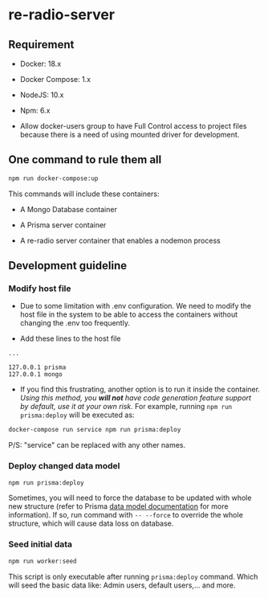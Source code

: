 # re-radio-server

## Requirement

* Docker: 18.x
* Docker Compose: 1.x
* NodeJS: 10.x
* Npm: 6.x

* Allow docker-users group to have Full Control access to project files because there is a need of using mounted driver for development.

## One command to rule them all

```sh
npm run docker-compose:up
```

This commands will include these containers:

* A Mongo Database container

* A Prisma server container

* A re-radio server container that enables a nodemon process

## Development guideline

### Modify host file

* Due to some limitation with .env configuration. We need to modify the host file in the system to be able to access the containers without changing the .env too frequently.

* Add these lines to the host file

```text
...

127.0.0.1 prisma
127.0.0.1 mongo
```

* If you find this frustrating, another option is to run it inside the container. *Using this method, you **will not** have code generation feature support by default, use it at your own risk.* For example, running `npm run prisma:deploy` will be executed as:

```sh
docker-compose run service npm run prisma:deploy
```

P/S: "service" can be replaced with any other names.

### Deploy changed data model

```sh
npm run prisma:deploy
```

Sometimes, you will need to force the database to be updated with whole new structure (refer to Prisma [data model documentation](https://www.prisma.io/docs/datamodel-and-migrations/datamodel-MONGO-knun/) for more information). If so, run command with `-- --force` to override the whole structure, which will cause data loss on database.

### Seed initial data

```sh
npm run worker:seed
```

This script is only executable after running `prisma:deploy` command. Which will seed the basic data like: Admin users, default users,... and more.
